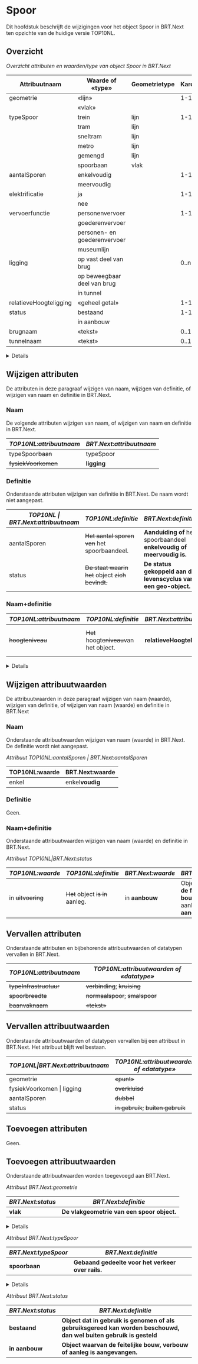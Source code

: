 # Spoor

Dit hoofdstuk beschrijft de wijzigingen voor het object Spoor in BRT.Next ten
opzichte van de huidige versie TOP10NL.

## Overzicht

*Overzicht attributen en waarden/type van object Spoor in BRT.Next*

| Attribuutnaam          | Waarde of «type»             | Geometrietype | Kardinaliteit |
|------------------------|------------------------------|---------------|---------------|
| geometrie              | «lijn»                       |               | 1-1           |
|                        | «vlak»                       |               |               |
| typeSpoor              | trein                        | lijn          | 1-1           |
|                        | tram                         | lijn          |               |
|                        | sneltram                     | lijn          |               |
|                        | metro                        | lijn          |               |
|                        | gemengd                      | lijn          |               |
|                        | spoorbaan                    | vlak          |               |
| aantalSporen           | enkelvoudig                  |               | 1-1           |
|                        | meervoudig                   |               |               |
| elektrificatie         | ja                           |               | 1-1           |
|                        | nee                          |               |               |
| vervoerfunctie         | personenvervoer              |               | 1-1           |
|                        | goederenvervoer              |               |               |
|                        | personen- en goederenvervoer |               |               |
|                        | museumlijn                   |               |               |
| ligging                | op vast deel van brug        |               | 0..n          |
|                        | op beweegbaar deel van brug  |               |               |
|                        | in tunnel                    |               |               |
| relatieveHoogteligging | «geheel getal»               |               | 1-1           |
| status                 | bestaand                     |               | 1-1           |
|                        | in aanbouw                   |               |               |
| brugnaam               | «tekst»                      |               | 0..1          |
| tunnelnaam             | «tekst»                      |               | 0..1          |

<details class="note"> attribuut ‘aantalSporen’, ‘elektrificatie’ en ‘vervoerfunctie’ is
alleen verplicht voor objecten Spoor met lijngeometrie. </details>

## Wijzigen attributen

De attributen in deze paragraaf wijzigen van naam, wijzigen van definitie, of
wijzigen van naam en definitie in BRT.Next.

### Naam

De volgende attributen wijzigen van naam, of wijzigen van naam en definitie in
BRT.Next.

| *TOP10NL:attribuutnaam* | *BRT.Next:attribuutnaam* |
|-------------------------|--------------------------|
| typeSpoor~~baan~~ | typeSpoor                |
| ~~fysiekVoorkomen~~ | **ligging**              |

### Definitie

Onderstaande attributen wijzigen van definitie in BRT.Next. De naam wordt niet
aangepast.

| *TOP10NL \| BRT.Next:attribuutnaam* | *TOP10NL:definitie*                                      | *BRT.Next:definitie*                                                  |
|-------------------------------------|----------------------------------------------------------|-----------------------------------------------------------------------|
| aantalSporen                        | ~~Het aantal sporen van~~ het spoorbaandeel.         | **Aanduiding of** het spoorbaandeel **enkelvoudig of meervoudig is.** |
| status                              | ~~De staat waarin het~~ object ~~zich bevindt.~~ | **De status gekoppeld aan de levenscyclus van een geo-object.**       |

### Naam+definitie

| *TOP10NL:attribuutnaam* | *TOP10NL:definitie*                             | *BRT.Next:attribuutnaam*   | *BRT.Next:definitie*                                    |
|-------------------------|-------------------------------------------------|----------------------------|---------------------------------------------------------|
| ~~hoogteniveau~~  | ~~Het~~ hoogte~~niveau~~van het object. | **relatieveHoogteligging** | **Aanduiding voor de relatieve** hoogte van het object. |

<details class="note"> Het bereik van hoogteniveau|relatieveHoogteligging wijzigt van
een geheel getal kleiner of gelijk aan 0 naar geheel getal van -9 tot en met 9.
</details>

## Wijzigen attribuutwaarden

De attribuutwaarden in deze paragraaf wijzigen van naam (waarde), wijzigen van
definitie, of wijzigen van naam (waarde) en definitie in BRT.Next

### Naam

Onderstaande attribuutwaarden wijzigen van naam (waarde) in BRT.Next. De
definitie wordt niet aangepast.

*Attribuut TOP10NL:aantalSporen \| BRT.Next:aantalSporen*

| TOP10NL:waarde | BRT.Next:waarde |
|----------------|-----------------|
| enkel          | enkel**voudig** |

### Definitie

Geen.

### Naam+definitie

Onderstaande attribuutwaarden wijzigen van naam (waarde) en definitie in BRT.Next.

*Attribuut TOP10NL\|BRT.Next:status*

| *TOP10NL:waarde* | *TOP10NL:definitie*          |*BRT.Next:waarde*| *BRT.Next:definitie*                                                             |
|------------------|------------------------------|-----------------|----------------------------------------------------------------------------------|
| in ~~uitvoering~~| ~~Het~~ object ~~is in~~ aanleg. | in **aanbouw**  | Object **waarvan de feitelijke bouw, verbouw of** aanleg **is aangevangen**. |  


## Vervallen attributen

Onderstaande attributen en bijbehorende attribuutwaarden of datatypen vervallen
in BRT.Next.

| *TOP10NL:attribuutnaam*    | *TOP10NL:attribuutwaarden of «datatype»* |
|----------------------------|------------------------------------------|
| ~~typeInfrastructuur~~ | ~~verbinding~~; ~~kruising~~  |
| ~~spoorbreedte~~     | ~~normaalspoor~~; ~~smalspoor~~|
| ~~baanvaknaam~~      | ~~«tekst»~~                        |

## Vervallen attribuutwaarden

Onderstaande attribuutwaarden of datatypen vervallen bij een attribuut in
BRT.Next. Het attribuut blijft wel bestaan.

| *TOP10NL\|BRT.Next:attribuutnaam* | *TOP10NL:attribuutwaarden of «datatype»*                          |
|-----------------------------------|-------------------------------------------------------------------|
| geometrie                         | ~~«punt»~~                                                  |
| fysiekVoorkomen \| ligging        | ~~overkluisd~~                                              |
| aantalSporen                      | ~~dubbel~~                                                  |
| status                            | ~~in gebruik~~; ~~buiten gebruik~~ |


## Toevoegen attributen

Geen.

## Toevoegen attribuutwaarden

Onderstaande attribuutwaarden worden toegevoegd aan BRT.Next.

*Attribuut BRT.Next:geometrie*

| *BRT.Next:status* | *BRT.Next:definitie*                               |
|-------------------|----------------------------------------------------|
| **vlak**          | **De vlakgeometrie van een spoor object.** |

<details class="note">regel: vlakgeometrie alleen bij Spoor van het type ‘spoorbaan’
</details>

*Attribuut BRT.Next:typeSpoor*

| *BRT.Next:typeSpoor*            | *BRT.Next:definitie*                              |
|------------------------------|---------------------------------------------------|
| **spoorbaan** | **Gebaand gedeelte voor het verkeer over rails.** |

<details class="note">type ‘spoorbaanlichaam’ verplaatst van objecttype Terrein naar type
‘spoorbaan’ van object Spoor.</details> 

*Attribuut BRT.Next:status*

| *BRT.Next:status* | *BRT.Next:definitie*                                                                                               |
|-------------------|--------------------------------------------------------------------------------------------------------------------|
| **bestaand**      | **Object dat in gebruik is genomen of als gebruiksgereed kan worden beschouwd, dan wel buiten gebruik is gesteld** |
| **in aanbouw**    | **Object waarvan de feitelijke bouw, verbouw of aanleg is aangevangen.**                                           |
